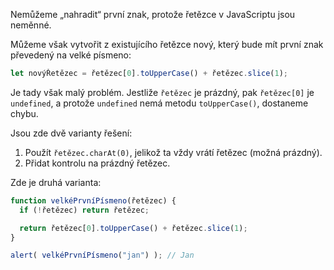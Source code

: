 Nemůžeme „nahradit“ první znak, protože řetězce v JavaScriptu jsou neměnné.

Můžeme však vytvořit z existujícího řetězce nový, který bude mít první znak převedený na velké písmeno:

```js
let novýŘetězec = řetězec[0].toUpperCase() + řetězec.slice(1);
```

Je tady však malý problém. Jestliže `řetězec` je prázdný, pak `řetězec[0]` je `undefined`, a protože `undefined` nemá metodu `toUpperCase()`, dostaneme chybu.

Jsou zde dvě varianty řešení:

1. Použít `řetězec.charAt(0)`, jelikož ta vždy vrátí řetězec (možná prázdný).
2. Přidat kontrolu na prázdný řetězec.

Zde je druhá varianta:

```js run demo
function velkéPrvníPísmeno(řetězec) {
  if (!řetězec) return řetězec;

  return řetězec[0].toUpperCase() + řetězec.slice(1);
}

alert( velkéPrvníPísmeno("jan") ); // Jan
```

